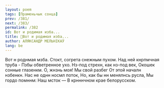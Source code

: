 ```yaml
---
layout: poem
tags: [Праменьчык сонца]
prev: /381/
next: /383/
permalink: /382
id: Вот и родимая изба...
title: 🚧Вот и родимая изба...
author: АЛЯКСАНДР МЕЛЬНІКАЎ
lang: be
---
```



Вот н роднмая мзба.
Стокт, согрета снежным пухом. Над ней кнрпмчная труба - Пзбы обветренное ухо. Нз-под стрехн, как нз-под век, Окошек сонные глазенкм.
О, жнзнь моя!
Мы свой разбег От этой началн нзбенкн.
Нас не однн носмл поток,
Но, как бы нн менялнсь русла, Мы гордо помннм:
Наш мсток —
В крнннчном крае белорусском.
